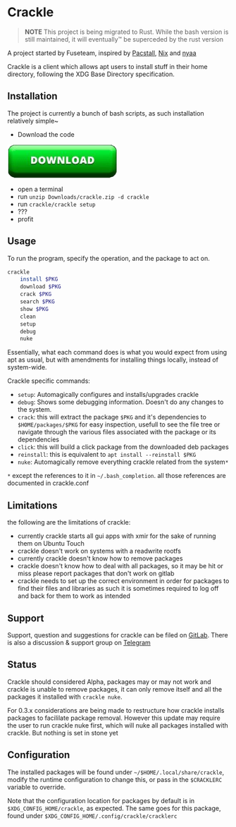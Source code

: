 # Crackle

> **NOTE** This project is being migrated to Rust. While the bash version is still maintained, it will eventually™ be superceded by the rust version

A project started by Fuseteam, inspired by [Pacstall](https://github.com/pacstall/pacstall), [Nix](https://github.com/NixOS/nix) and [nyaa](https://git.kreatea.space/kreato-linux/nyaa)

Crackle is a client which allows apt users to install stuff in their home directory, following the XDG Base Directory specification.
 
## Installation

The project is currently a bunch of bash scripts, as such installation relatively simple~
- Download the code

[![download](https://raw.githubusercontent.com/Fuseteam/linus-proof/main/images/download.png)](https://github.com/tuxecure/crackle/releases/latest/download/crackle.zip)

- open a terminal
- run `unzip Downloads/crackle.zip -d crackle`
- run `crackle/crackle setup`
- ???
- profit

## Usage

To run the program, specify the operation, and the package to act on.

```bash
crackle
	install $PKG
	download $PKG
	crack $PKG
	search $PKG
	show $PKG
	clean
	setup
	debug
	nuke
```

Essentially, what each command does is what you would expect from using apt as usual, but with amendments for installing things locally, instead of system-wide.

Crackle specific commands:
- `setup`: Automagically configures and installs/upgrades crackle
- `debug`: Shows some debugging information. Doesn't do any changes to the system.
- `crack`: this will extract the package `$PKG` and it's dependencies to `$HOME/packages/$PKG` for easy inspection, usefull to see the file tree or navigate through the various files associated with the package or its dependencies
- `click`: this will build a click package from the downloaded deb packages
- `reinstall`: this is equivalent to `apt install --reinstall $PKG`
- `nuke`: Automagically remove everything crackle related from the system`*`

`*` except the references to it in `~/.bash_completion`. all those references are documented in crackle.conf

## Limitations

the following are the limitations of crackle:
- currently crackle starts all gui apps with xmir for the sake of running them on Ubuntu Touch
- crackle doesn't work on systems with a readwrite rootfs
- currently crackle doesn't know how to remove packages
- crackle doesn't know how to deal with all packages, so it may be hit or miss please report packages that don't work on gitlab
- crackle needs to set up the correct environment in order for packages to find their files and libraries as such it is sometimes required to log off and back for them to work as intended

## Support

Support, question and suggestions for crackle can be filed on [GitLab](https://gitlab.com/tuxecure/crackle-apt/crackle). There is also a discussion & support group on [Telegram](https://t.me/CrackleApt)

## Status

Crackle should considered Alpha, packages may or may not work and crackle is unable to remove packages, it can only remove itself and all the packages it installed with `crackle nuke`.

For 0.3.x considerations are being made to restructure how crackle installs packages to facililate package removal. However this update may require the user to run crackle nuke first, which will nuke all packages installed with crackle. But nothing is set in stone yet

## Configuration

The installed packages will be found under `~/$HOME/.local/share/crackle`, modify the runtime configuration to change this, or pass in the `$CRACKLERC` variable to override.

Note that the configuration location for packages by default is in `$XDG_CONFIG_HOME/crackle`, as expected. The same goes for this package, found under `$XDG_CONFIG_HOME/.config/crackle/cracklerc`
